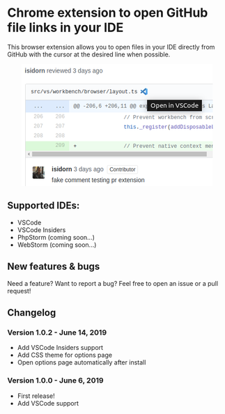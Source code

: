 # Chrome extension to open GitHub file links in your IDE

This browser extension allows you to open files in your IDE directly from GitHub with the cursor at the desired line when possible.

<p align="center">
	<img src="screenshots/tile440x280.png">
<p>

## Supported IDEs:

* VSCode
* VSCode Insiders
* PhpStorm (coming soon...)
* WebStorm (coming soon...)

## New features & bugs

Need a feature? Want to report a bug? Feel free to open an issue or a pull request!

## Changelog

### Version 1.0.2 - June 14, 2019

* Add VSCode Insiders support
* Add CSS theme for options page
* Open options page automatically after install


### Version 1.0.0 - June 6, 2019

* First release!
* Add VSCode support
